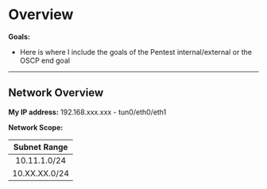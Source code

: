# Overview

**Goals:**
- Here is where I include the goals of the Pentest internal/external or the OSCP end goal

***

## Network Overview

**My IP address:** 192.168.xxx.xxx - tun0/eth0/eth1

**Network Scope:**

| Subnet Range |
| :----------: |
| 10.11.1.0/24 |
| 10.XX.XX.0/24|

